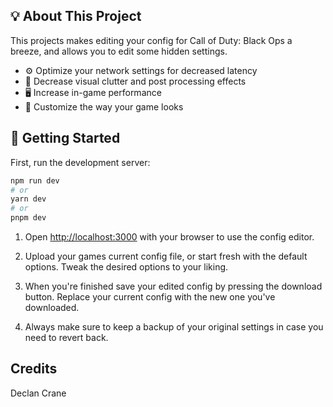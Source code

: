 ## 💡 About This Project

This projects makes editing your config for Call of Duty: Black Ops a breeze, and allows you to edit some hidden settings.
- ⚙ Optimize your network settings for decreased latency
- 🎥 Decrease visual clutter and post processing effects
- 🖥 Increase in-game performance
- 🔧 Customize the way your game looks

## 🚀 Getting Started

First, run the development server:

```bash
npm run dev
# or
yarn dev
# or
pnpm dev
```

1. Open [http://localhost:3000](http://localhost:3000) with your browser to use the config editor.

2. Upload your games current config file, or start fresh with the default options.
Tweak the desired options to your liking.

3. When you're finished save your edited config by pressing the download button.
Replace your current config with the new one you've downloaded.

4. Always make sure to keep a backup of your original settings in case you need to revert back.

## Credits

Declan Crane
